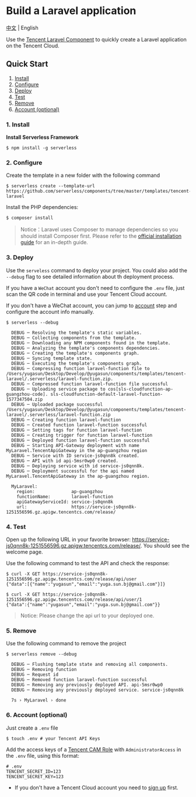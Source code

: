 <!--
title: Deploy Serverless Laravel Application
description: "Deploy Serverless Laravel application with Tencent Laravel component"
date: 2019-12-26
thumbnail: 'http://url-to-thumbnail.jpg'
categories:
  - toturial
authors:
  - yugasun
authorslink:
  - https://github.com/yugasun
translators:
  - None
translatorslink:
  - None
-->

# Build a Laravel application

[中文](./README.md) | English

Use the [Tencent Laravel Component](https://github.com/serverless-components/tencent-laravel) to quickly create a Laravel application on the Tencent Cloud.

## Quick Start

1. [Install](#1-install)
2. [Configure](#2-configure)
3. [Deploy](#3-deploy)
4. [Test](#4-test)
5. [Remove](#5-remove)
6. [Account (optional)](#6-account-optional)

### 1. Install

**Install Serverless Framework**

```shell
$ npm install -g serverless
```

### 2. Configure

Create the template in a new folder with the following command

```shell
$ serverless create --template-url https://github.com/serverless/components/tree/master/templates/tencent-laravel
```

Install the PHP dependencies:

```shell
$ composer install
```

> Notice：Laravel uses Composer to manage dependencies so you should install Composer first. Please refer to the [official installation guide](https://getcomposer.org/doc/00-intro.md#installation-linux-unix-macos) for an in-depth guide.

### 3. Deploy

Use the `serveless` command to deploy your project. You could also add the `--debug` flag to see detailed information about th deployment process.

If you have a `WeChat` account you don't need to configure the `.env` file, just scan the QR code in terminal and use your Tencent Cloud account.

If you don't have a WeChat account, you can jump to [account](#6-account-optional) step and configure the account info manually.

```text
$ serverless --debug

  DEBUG ─ Resolving the template's static variables.
  DEBUG ─ Collecting components from the template.
  DEBUG ─ Downloading any NPM components found in the template.
  DEBUG ─ Analyzing the template's components dependencies.
  DEBUG ─ Creating the template's components graph.
  DEBUG ─ Syncing template state.
  DEBUG ─ Executing the template's components graph.
  DEBUG ─ Compressing function laravel-function file to /Users/yugasun/Desktop/Develop/@yugasun/components/templates/tencent-laravel/.serverless/laravel-function.zip.
  DEBUG ─ Compressed function laravel-function file successful
  DEBUG ─ Uploading service package to cos[sls-cloudfunction-ap-guangzhou-code]. sls-cloudfunction-default-laravel-function-1577347504.zip
  DEBUG ─ Uploaded package successful /Users/yugasun/Desktop/Develop/@yugasun/components/templates/tencent-laravel/.serverless/laravel-function.zip
  DEBUG ─ Creating function laravel-function
  DEBUG ─ Created function laravel-function successful
  DEBUG ─ Setting tags for function laravel-function
  DEBUG ─ Creating trigger for function laravel-function
  DEBUG ─ Deployed function laravel-function successful
  DEBUG ─ Starting API-Gateway deployment with name MyLaravel.TencentApiGateway in the ap-guangzhou region
  DEBUG ─ Service with ID service-js0qnn8k created.
  DEBUG ─ API with id api-5msr0wp0 created.
  DEBUG ─ Deploying service with id service-js0qnn8k.
  DEBUG ─ Deployment successful for the api named MyLaravel.TencentApiGateway in the ap-guangzhou region.

  MyLaravel:
    region:              ap-guangzhou
    functionName:        laravel-function
    apiGatewayServiceId: service-js0qnn8k
    url:                 https://service-js0qnn8k-1251556596.gz.apigw.tencentcs.com/release/
```

### 4. Test

Open up the following URL in your favorite browser: https://service-js0qnn8k-1251556596.gz.apigw.tencentcs.com/release/. You should see the welcome page.

Use the following command to test the API and check the response:

```shell
$ curl -X GET https://service-js0qnn8k-1251556596.gz.apigw.tencentcs.com/release/api/user
{"data":[{"name":"yugasun","email":"yuga.sun.bj@gmail.com"}]}
```

```shell
$ curl -X GET https://service-js0qnn8k-1251556596.gz.apigw.tencentcs.com/release/api/user/1
{"data":{"name":"yugasun","email":"yuga.sun.bj@gmail.com"}}
```

> Notice: Please change the api url to your deployed one.

### 5. Remove

Use the following command to remove the project

```shell
$ serverless remove --debug

  DEBUG ─ Flushing template state and removing all components.
  DEBUG ─ Removing function
  DEBUG ─ Request id
  DEBUG ─ Removed function laravel-function successful
  DEBUG ─ Removing any previously deployed API. api-5msr0wp0
  DEBUG ─ Removing any previously deployed service. service-js0qnn8k

  7s › MyLaravel › done
```

### 6. Account (optional)

Just create a `.env` file

```shell
$ touch .env # your Tencent API Keys
```

Add the access keys of a [Tencent CAM Role](https://shell.cloud.tencent.com/cam/capi) with `AdministratorAccess` in the `.env` file, using this format:

```
# .env
TENCENT_SECRET_ID=123
TENCENT_SECRET_KEY=123
```

- If you don't have a Tencent Cloud account you need to [sign up](https://intl.cloud.tencent.com/register) first.

